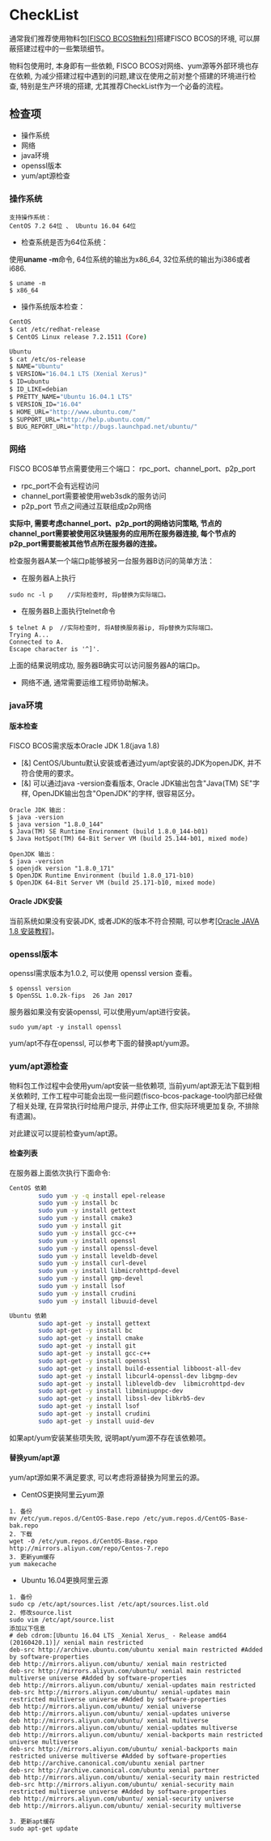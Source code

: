 # CheckList
通常我们推荐使用物料包[[FISCO BCOS物料包]](https://github.com/FISCO-BCOS/fisco-package-build-tool)搭建FISCO BCOS的环境, 可以屏蔽搭建过程中的一些繁琐细节。

物料包使用时, 本身即有一些依赖, FISCO BCOS对网络、yum源等外部环境也存在依赖, 为减少搭建过程中遇到的问题,建议在使用之前对整个搭建的环境进行检查, 特别是生产环境的搭建, 尤其推荐CheckList作为一个必备的流程。  

## 检查项
- 操作系统
- 网络
- java环境
- openssl版本
- yum/apt源检查

### **操作系统**  
```
支持操作系统：
CentOS 7.2 64位 、 Ubuntu 16.04 64位
```
- 检查系统是否为64位系统：  
  
使用**uname -m**命令, 64位系统的输出为x86_64, 32位系统的输出为i386或者i686.
```
$ uname -m
$ x86_64
```

- 操作系统版本检查：

```bash
CentOS
$ cat /etc/redhat-release 
$ CentOS Linux release 7.2.1511 (Core)

Ubuntu
$ cat /etc/os-release
$ NAME="Ubuntu"
$ VERSION="16.04.1 LTS (Xenial Xerus)"
$ ID=ubuntu
$ ID_LIKE=debian
$ PRETTY_NAME="Ubuntu 16.04.1 LTS"
$ VERSION_ID="16.04"
$ HOME_URL="http://www.ubuntu.com/"
$ SUPPORT_URL="http://help.ubuntu.com/"
$ BUG_REPORT_URL="http://bugs.launchpad.net/ubuntu/"
```

### **网络**  
FISCO BCOS单节点需要使用三个端口： rpc_port、channel_port、p2p_port
- rpc_port不会有远程访问
- channel_port需要被使用web3sdk的服务访问 
- p2p_port 节点之间通过互联组成p2p网络

**实际中, 需要考虑channel_port、p2p_port的网络访问策略, 节点的channel_port需要被使用区块链服务的应用所在服务器连接, 
每个节点的p2p_port需要能被其他节点所在服务器的连接。**

检查服务器A某一个端口p能够被另一台服务器B访问的简单方法：
*  在服务器A上执行
```
sudo nc -l p    //实际检查时, 将p替换为实际端口。
```
*  在服务器B上面执行telnet命令
```
$ telnet A p  //实际检查时, 将A替换服务器ip, 将p替换为实际端口。
Trying A...
Connected to A.
Escape character is '^]'.
```
上面的结果说明成功, 服务器B确实可以访问服务器A的端口p。

*  网络不通, 通常需要运维工程师协助解决。

### **java环境**  
####  版本检查
FISCO BCOS需求版本Oracle JDK 1.8(java 1.8)
- [&] CentOS/Ubuntu默认安装或者通过yum/apt安装的JDK为openJDK, 并不符合使用的要求。  
- [&] 可以通过java -version查看版本, Oracle JDK输出包含\"Java(TM) SE\"字样, OpenJDK输出包含\"OpenJDK\"的字样, 很容易区分。  
```
Oracle JDK 输出：
$ java -version
$ java version "1.8.0_144"
$ Java(TM) SE Runtime Environment (build 1.8.0_144-b01)
$ Java HotSpot(TM) 64-Bit Server VM (build 25.144-b01, mixed mode)

OpenJDK 输出：
$ java -version
$ openjdk version "1.8.0_171"
$ OpenJDK Runtime Environment (build 1.8.0_171-b10)
$ OpenJDK 64-Bit Server VM (build 25.171-b10, mixed mode)
```

####  Oracle JDK安装
当前系统如果没有安装JDK, 或者JDK的版本不符合预期, 可以参考[[Oracle JAVA 1.8 安装教程]](https://fisco-bcos-documentation.readthedocs.io/zh_CN/dev/docs/tools/oracle_java.html)。

### **openssl版本**
openssl需求版本为1.0.2, 可以使用 openssl version 查看。
```
$ openssl version
$ OpenSSL 1.0.2k-fips  26 Jan 2017
```

服务器如果没有安装openssl, 可以使用yum/apt进行安装。
```
sudo yum/apt -y install openssl
```
yum/apt不存在openssl, 可以参考下面的替换apt/yum源。

### **yum/apt源检查** 
物料包工作过程中会使用yum/apt安装一些依赖项, 当前yum/apt源无法下载到相关依赖时, 工作工程中可能会出现一些问题(fisco-bcos-package-tool内部已经做了相关处理, 在异常执行时给用户提示, 并停止工作, 但实际环境更加复杂, 不排除有遗漏)。

对此建议可以提前检查yum/apt源。 
#### 检查列表
在服务器上面依次执行下面命令:

```bash
CentOS 依赖
        sudo yum -y -q install epel-release
        sudo yum -y install bc
        sudo yum -y install gettext
        sudo yum -y install cmake3
        sudo yum -y install git
        sudo yum -y install gcc-c++
        sudo yum -y install openssl
        sudo yum -y install openssl-devel
        sudo yum -y install leveldb-devel
        sudo yum -y install curl-devel
        sudo yum -y install libmicrohttpd-devel
        sudo yum -y install gmp-devel
        sudo yum -y install lsof
        sudo yum -y install crudini
        sudo yum -y install libuuid-devel

Ubuntu 依赖
        sudo apt-get -y install gettext
        sudo apt-get -y install bc
        sudo apt-get -y install cmake
        sudo apt-get -y install git
        sudo apt-get -y install gcc-c++
        sudo apt-get -y install openssl
        sudo apt-get -y install build-essential libboost-all-dev
        sudo apt-get -y install libcurl4-openssl-dev libgmp-dev
        sudo apt-get -y install libleveldb-dev  libmicrohttpd-dev
        sudo apt-get -y install libminiupnpc-dev
        sudo apt-get -y install libssl-dev libkrb5-dev
        sudo apt-get -y install lsof
        sudo apt-get -y install crudini
        sudo apt-get -y install uuid-dev

```

如果apt/yum安装某些项失败, 说明apt/yum源不存在该依赖项。

#### 替换yum/apt源
yum/apt源如果不满足要求, 可以考虑将源替换为阿里云的源。

- CentOS更换阿里云yum源
```
1. 备份   
mv /etc/yum.repos.d/CentOS-Base.repo /etc/yum.repos.d/CentOS-Base-bak.repo
2. 下载   
wget -O /etc/yum.repos.d/CentOS-Base.repo http://mirrors.aliyun.com/repo/Centos-7.repo
3. 更新yum缓存   
yum makecache
```
- Ubuntu 16.04更换阿里云源  
```
1. 备份  
sudo cp /etc/apt/sources.list /etc/apt/sources.list.old
2. 修改source.list 
sudo vim /etc/apt/source.list
添加以下信息
# deb cdrom:[Ubuntu 16.04 LTS _Xenial Xerus_ - Release amd64 (20160420.1)]/ xenial main restricted
deb-src http://archive.ubuntu.com/ubuntu xenial main restricted #Added by software-properties
deb http://mirrors.aliyun.com/ubuntu/ xenial main restricted
deb-src http://mirrors.aliyun.com/ubuntu/ xenial main restricted multiverse universe #Added by software-properties
deb http://mirrors.aliyun.com/ubuntu/ xenial-updates main restricted
deb-src http://mirrors.aliyun.com/ubuntu/ xenial-updates main restricted multiverse universe #Added by software-properties
deb http://mirrors.aliyun.com/ubuntu/ xenial universe
deb http://mirrors.aliyun.com/ubuntu/ xenial-updates universe
deb http://mirrors.aliyun.com/ubuntu/ xenial multiverse
deb http://mirrors.aliyun.com/ubuntu/ xenial-updates multiverse
deb http://mirrors.aliyun.com/ubuntu/ xenial-backports main restricted universe multiverse
deb-src http://mirrors.aliyun.com/ubuntu/ xenial-backports main restricted universe multiverse #Added by software-properties
deb http://archive.canonical.com/ubuntu xenial partner
deb-src http://archive.canonical.com/ubuntu xenial partner
deb http://mirrors.aliyun.com/ubuntu/ xenial-security main restricted
deb-src http://mirrors.aliyun.com/ubuntu/ xenial-security main restricted multiverse universe #Added by software-properties
deb http://mirrors.aliyun.com/ubuntu/ xenial-security universe
deb http://mirrors.aliyun.com/ubuntu/ xenial-security multiverse

3. 更新apt缓存    
sudo apt-get update
```
